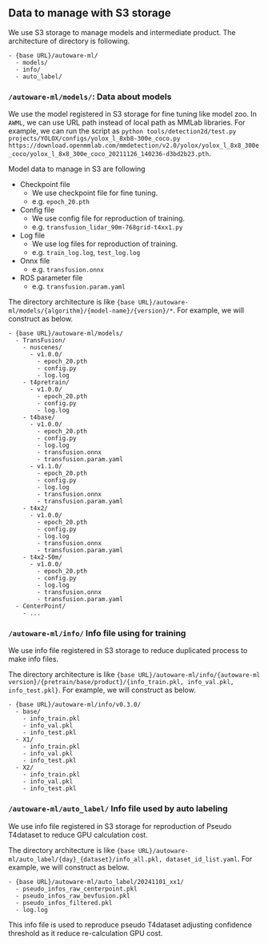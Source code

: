 ## Data to manage with S3 storage

We use S3 storage to manage models and intermediate product.
The architecture of directory is following.

```
- {base URL}/autoware-ml/
  - models/
  - info/
  - auto_label/
```

### `/autoware-ml/models/`: Data about models

We use the model registered in S3 storage for fine tuning like model zoo.
In `AWML`, we can use URL path instead of local path as MMLab libraries.
For example, we can run the script as `python tools/detection2d/test.py projects/YOLOX/configs/yolox_l_8xb8-300e_coco.py https://download.openmmlab.com/mmdetection/v2.0/yolox/yolox_l_8x8_300e_coco/yolox_l_8x8_300e_coco_20211126_140236-d3bd2b23.pth`.

Model data to manage in S3 are following

- Checkpoint file
  - We use checkpoint file for fine tuning.
  - e.g. `epoch_20.pth`
- Config file
  - We use config file for reproduction of training.
  - e.g. `transfusion_lidar_90m-768grid-t4xx1.py`
- Log file
  - We use log files for reproduction of training.
  - e.g. `train_log.log`, `test_log.log`
- Onnx file
  - e.g. `transfusion.onnx`
- ROS parameter file
  - e.g. `transfusion.param.yaml`

The directory architecture is like `{base URL}/autoware-ml/models/{algorithm}/{model-name}/{version}/*`. For example, we will construct as below.

```
- {base URL}/autoware-ml/models/
  - TransFusion/
    - nuscenes/
      - v1.0.0/
        - epoch_20.pth
        - config.py
        - log.log
    - t4pretrain/
      - v1.0.0/
        - epoch_20.pth
        - config.py
        - log.log
    - t4base/
      - v1.0.0/
        - epoch_20.pth
        - config.py
        - log.log
        - transfusion.onnx
        - transfusion.param.yaml
      - v1.1.0/
        - epoch_20.pth
        - config.py
        - log.log
        - transfusion.onnx
        - transfusion.param.yaml
    - t4x2/
      - v1.0.0/
        - epoch_20.pth
        - config.py
        - log.log
        - transfusion.onnx
        - transfusion.param.yaml
    - t4x2-50m/
      - v1.0.0/
        - epoch_20.pth
        - config.py
        - log.log
        - transfusion.onnx
        - transfusion.param.yaml
  - CenterPoint/
    - ...
```

### `/autoware-ml/info/` Info file using for training

We use info file registered in S3 storage to reduce duplicated process to make info files.

The directory architecture is like `{base URL}/autoware-ml/info/{autoware-ml version}/{pretrain/base/product}/{info_train.pkl, info_val.pkl, info_test.pkl}`.
For example, we will construct as below.

```
- {base URL}/autoware-ml/info/v0.3.0/
  - base/
    - info_train.pkl
    - info_val.pkl
    - info_test.pkl
  - X1/
    - info_train.pkl
    - info_val.pkl
    - info_test.pkl
  - X2/
    - info_train.pkl
    - info_val.pkl
    - info_test.pkl
```

### `/autoware-ml/auto_label/` Info file used by auto labeling

We use info file registered in S3 storage for reproduction of Pseudo T4dataset to reduce GPU calculation cost.

The directory architecture is like `{base URL}/autoware-ml/auto_label/{day}_{dataset}/info_all.pkl, dataset_id_list.yaml`.
For example, we will construct as below.

```
- {base URL}/autoware-ml/auto_label/20241101_xx1/
  - pseudo_infos_raw_centerpoint.pkl
  - pseudo_infos_raw_bevfusion.pkl
  - pseudo_infos_filtered.pkl
  - log.log
```

This info file is used to reproduce pseudo T4dataset adjusting confidence threshold as it reduce re-calculation GPU cost.

